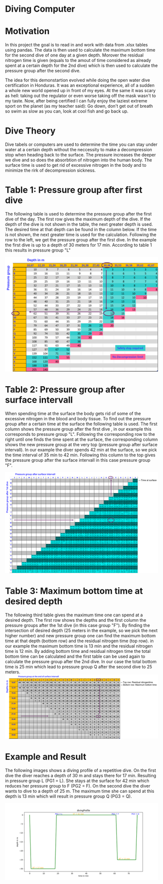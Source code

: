 # Diving Computer
# Motivation
In this project the goal is to read in and work with data from .xlsx tables using pandas. The data is then used to calculate the maximum bottom time for the second dive of one day at a given depth. Morover the residual nitrogen time is given (equals to the amout of time considered as already spent at a certain depth for the 2nd dive) which is then used to calculate the pressure group after the second dive.

The idea for this demonstartion evolved while doing the open water dive certification in Honduras. It was an exceptional experience, all of a sudden a whole new world opened up in front of my eyes. At the same it was scary as hell: taking out the regulator or even worse taking off the mask wasn't to my taste.
Now, after being certified I can fully enjoy the laziest extreme sport on the planet (as my teacher said): Go down, don't get out of breath so swim as slow as you can, look at cool fish and go back up.

# Dive Theory

Dive tabels or computers are used to determine the time you can stay under water at a certain depth without the neccessity to make a decompression stop when heading back to the surface.
The pressure increases the deeper we dive and so does the absorbtion of nitrogen into the human body. The surface time is used to get rid of excessive nitrogen in the body and to minimize the rirk of decompression sickness.
# Table 1: Pressure group after first dive
The following table is used to determine the pressure group after the first dive of the day. The first row gives the maximum depth of the dive.
If the depth of the dive is not shown in the table, the next greater depth is used. The desired time at that depth can be found in the column below.
If the time is not shown, the next greater time is used for the calculation. Following the row to the left, we get the pressure group after the first dive. In the example the first dive is up to a depth of 30 meters for 17 min. According to table 1 this results in pressure group "L"

![table1: pressure group after dive1](/divingComputer/Visualizations/table1Ex.png)
# Table 2: Pressure group after surface intervall
When spending time at the surface the body gets rid of some of the excessive nitrogen in the blood and body tissue. To find out the pressure group after a certain time at the surface the following table is used. The first column shows the pressure group after the first dive , in our example this corresponds to pressure group "L". Following the corresponding row to the right until one finds the time spent at the surface, the corresponding column shows the new pressure group at the very top (pressure group after surface intervall). In our example the diver spends 42 min at the surface, so we pick the time interval of 35 min to 42 min. Following this column to the top gives the pressure group after the surface intervall in this case pressure group "F".

![table2: pressure group after surface time](/divingComputer/Visualizations/table2SurfaceTimeEx.png)
# Table 3: Maximum bottom time at desired depth
The following third table gives the maximum time one can spend at a desired depth. The first row shows the depths and the first column the pressure groups after the 1st dive (in this case group "F"). By finding the intersection of desired depth (25 meters in the example, so we pick the next higher number) and new pressure group one can find the maximum bottom time at that depth (bottom row) and the residual nitrogen time (top row). in our example the maximum bottom time is 13 min and the residual nitrogen time is 12 min.
By adding bottom time and  residual nitrogen time the  total bottom time can be calculated and the first table can be used again to calculate the pressure group after the 2nd dive. In our case the total bottom time is 25 min which lead to pressure group Q after the second dive to 25 meters.
![table3: maximum bottom time after surface intervall](/divingComputer/Visualizations/table3MaxBottomTimeEx.png)

# Example and Result
The following images shows a diving profile of a repetitive dive. On the first dive the diver reaches a depth of 30 m and stays there for 17 min. Resulting in  pressure group L (PG1 = L). She stays at the surface for 42 min which reduces her pressure group to F (PG2 = F). On the second dive the diver wants to dive to a depth of 25 m. The maximum time she can spend at this depth is 13 min which will result in pressure group Q (PG3 = Q).

![Alt text](/divingComputer/Visualizations/divingProfile.png)